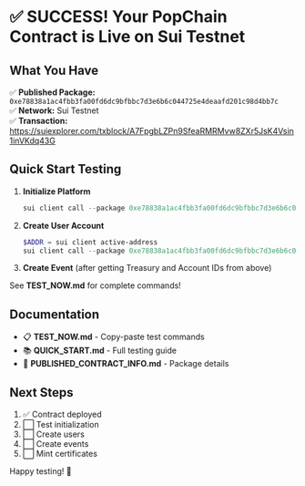 # ✅ SUCCESS! Your PopChain Contract is Live on Sui Testnet

## What You Have

✅ **Published Package:** `0xe78838a1ac4fbb3fa00fd6dc9bfbbc7d3e6b6c044725e4deaafd201c98d4bb7c`  
✅ **Network:** Sui Testnet  
✅ **Transaction:** https://suiexplorer.com/txblock/A7FpgbLZPn9SfeaRMRMvw8ZXr5JsK4Vsin1inVKdq43G  

## Quick Start Testing

1. **Initialize Platform**
   ```powershell
   sui client call --package 0xe78838a1ac4fbb3fa00fd6dc9bfbbc7d3e6b6c044725e4deaafd201c98d4bb7c --module popchain_admin --function init_platform --args 1000 5000 2000 --gas-budget 100000000
   ```

2. **Create User Account**
   ```powershell
   $ADDR = sui client active-address
   sui client call --package 0xe78838a1ac4fbb3fa00fd6dc9bfbbc7d3e6b6c044725e4deaafd201c98d4bb7c --module popchain_user --function create_account --args "0xabc123" "1" "$ADDR" --gas-budget 100000000
   ```

3. **Create Event** (after getting Treasury and Account IDs from above)
   
See **TEST_NOW.md** for complete commands!

## Documentation

- 📋 **TEST_NOW.md** - Copy-paste test commands
- 📚 **QUICK_START.md** - Full testing guide  
- 📖 **PUBLISHED_CONTRACT_INFO.md** - Package details

## Next Steps

1. ✅ Contract deployed
2. ⬜ Test initialization
3. ⬜ Create users
4. ⬜ Create events
5. ⬜ Mint certificates

Happy testing! 🎉


